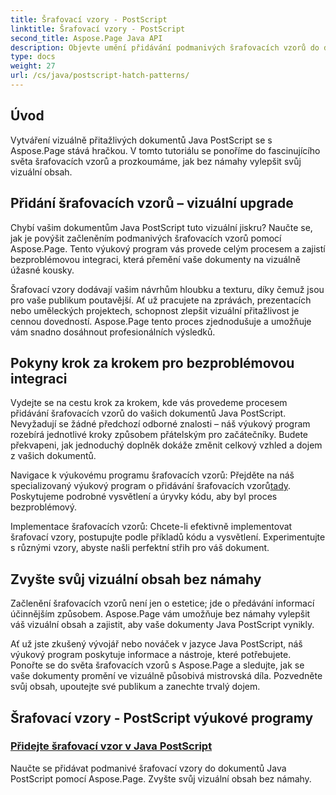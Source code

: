 ```yaml
---
title: Šrafovací vzory - PostScript
linktitle: Šrafovací vzory - PostScript
second_title: Aspose.Page Java API
description: Objevte umění přidávání podmanivých šrafovacích vzorů do dokumentů Java PostScript pomocí Aspose.Page. Zvyšte vizuální obsah bez námahy pro ohromující výstup.
type: docs
weight: 27
url: /cs/java/postscript-hatch-patterns/
---
```

## Úvod

Vytváření vizuálně přitažlivých dokumentů Java PostScript se s Aspose.Page stává hračkou. V tomto tutoriálu se ponoříme do fascinujícího světa šrafovacích vzorů a prozkoumáme, jak bez námahy vylepšit svůj vizuální obsah.

## Přidání šrafovacích vzorů – vizuální upgrade
Chybí vašim dokumentům Java PostScript tuto vizuální jiskru? Naučte se, jak je povýšit začleněním podmanivých šrafovacích vzorů pomocí Aspose.Page. Tento výukový program vás provede celým procesem a zajistí bezproblémovou integraci, která přemění vaše dokumenty na vizuálně úžasné kousky.

Šrafovací vzory dodávají vašim návrhům hloubku a texturu, díky čemuž jsou pro vaše publikum poutavější. Ať už pracujete na zprávách, prezentacích nebo uměleckých projektech, schopnost zlepšit vizuální přitažlivost je cennou dovedností. Aspose.Page tento proces zjednodušuje a umožňuje vám snadno dosáhnout profesionálních výsledků.

## Pokyny krok za krokem pro bezproblémovou integraci
Vydejte se na cestu krok za krokem, kde vás provedeme procesem přidávání šrafovacích vzorů do vašich dokumentů Java PostScript. Nevyžadují se žádné předchozí odborné znalosti – náš výukový program rozebírá jednotlivé kroky způsobem přátelským pro začátečníky. Budete překvapeni, jak jednoduchý doplněk dokáže změnit celkový vzhled a dojem z vašich dokumentů.

Navigace k výukovému programu šrafovacích vzorů: Přejděte na náš specializovaný výukový program o přidávání šrafovacích vzorů[tady](./add-hatch-pattern/). Poskytujeme podrobné vysvětlení a úryvky kódu, aby byl proces bezproblémový.

Implementace šrafovacích vzorů: Chcete-li efektivně implementovat šrafovací vzory, postupujte podle příkladů kódu a vysvětlení. Experimentujte s různými vzory, abyste našli perfektní střih pro váš dokument.

## Zvyšte svůj vizuální obsah bez námahy
Začlenění šrafovacích vzorů není jen o estetice; jde o předávání informací účinnějším způsobem. Aspose.Page vám umožňuje bez námahy vylepšit váš vizuální obsah a zajistit, aby vaše dokumenty Java PostScript vynikly.

Ať už jste zkušený vývojář nebo nováček v jazyce Java PostScript, náš výukový program poskytuje informace a nástroje, které potřebujete. Ponořte se do světa šrafovacích vzorů s Aspose.Page a sledujte, jak se vaše dokumenty promění ve vizuálně působivá mistrovská díla. Pozvedněte svůj obsah, upoutejte své publikum a zanechte trvalý dojem.
## Šrafovací vzory - PostScript výukové programy
### [Přidejte šrafovací vzor v Java PostScript](./add-hatch-pattern/)
Naučte se přidávat podmanivé šrafovací vzory do dokumentů Java PostScript pomocí Aspose.Page. Zvyšte svůj vizuální obsah bez námahy.